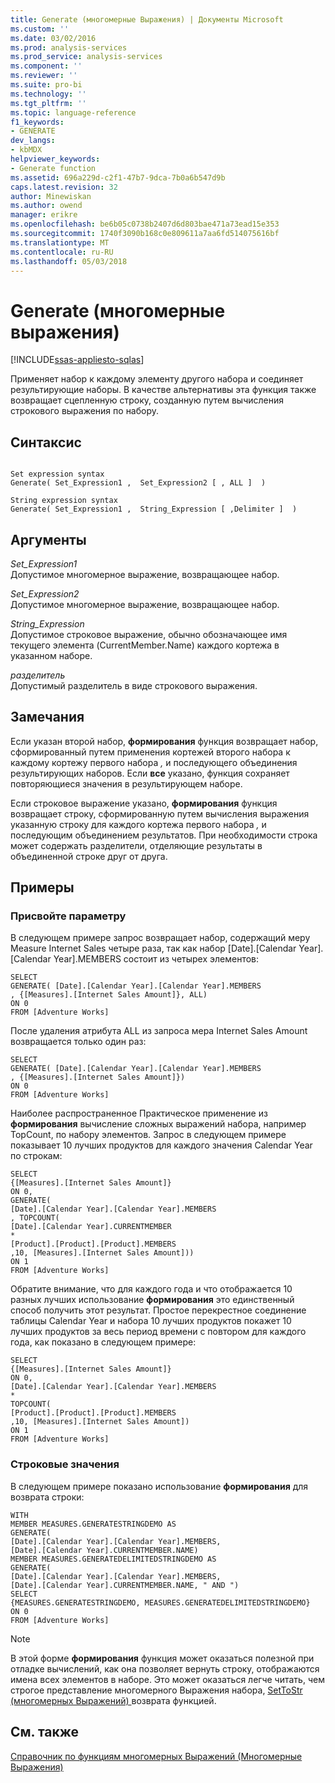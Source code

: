 ```yaml
---
title: Generate (многомерные Выражения) | Документы Microsoft
ms.custom: ''
ms.date: 03/02/2016
ms.prod: analysis-services
ms.prod_service: analysis-services
ms.component: ''
ms.reviewer: ''
ms.suite: pro-bi
ms.technology: ''
ms.tgt_pltfrm: ''
ms.topic: language-reference
f1_keywords:
- GENERATE
dev_langs:
- kbMDX
helpviewer_keywords:
- Generate function
ms.assetid: 696a229d-c2f1-47b7-9dca-7b0a6b547d9b
caps.latest.revision: 32
author: Minewiskan
ms.author: owend
manager: erikre
ms.openlocfilehash: be6b05c0738b2407d6d803bae471a73ead15e353
ms.sourcegitcommit: 1740f3090b168c0e809611a7aa6fd514075616bf
ms.translationtype: MT
ms.contentlocale: ru-RU
ms.lasthandoff: 05/03/2018
---
```

# <a name="generate-mdx"></a>Generate (многомерные выражения)
[!INCLUDE[ssas-appliesto-sqlas](../includes/ssas-appliesto-sqlas.md)]

  Применяет набор к каждому элементу другого набора и соединяет результирующие наборы. В качестве альтернативы эта функция также возвращает сцепленную строку, созданную путем вычисления строкового выражения по набору.  
  
## <a name="syntax"></a>Синтаксис  
  
```  
  
Set expression syntax  
Generate( Set_Expression1 ,  Set_Expression2 [ , ALL ]  )  
  
String expression syntax  
Generate( Set_Expression1 ,  String_Expression [ ,Delimiter ]  )  
```  
  
## <a name="arguments"></a>Аргументы  
 *Set_Expression1*  
 Допустимое многомерное выражение, возвращающее набор.  
  
 *Set_Expression2*  
 Допустимое многомерное выражение, возвращающее набор.  
  
 *String_Expression*  
 Допустимое строковое выражение, обычно обозначающее имя текущего элемента (CurrentMember.Name) каждого кортежа в указанном наборе.  
  
 *разделитель*  
 Допустимый разделитель в виде строкового выражения.  
  
## <a name="remarks"></a>Замечания  
 Если указан второй набор, **формирования** функция возвращает набор, сформированный путем применения кортежей второго набора к каждому кортежу первого набора *,* и последующего объединения результирующих наборов. Если **все** указано, функция сохраняет повторяющиеся значения в результирующем наборе.  
  
 Если строковое выражение указано, **формирования** функция возвращает строку, сформированную путем вычисления выражения указанную строку для каждого кортежа первого набора *,* и последующим объединением результатов. При необходимости строка может содержать разделители, отделяющие результаты в объединенной строке друг от друга.  
  
## <a name="examples"></a>Примеры  
  
### <a name="set"></a>Присвойте параметру  
 В следующем примере запрос возвращает набор, содержащий меру Measure Internet Sales четыре раза, так как набор [Date].[Calendar Year].[Calendar Year].MEMBERS состоит из четырех элементов:  
  
```  
SELECT   
GENERATE( [Date].[Calendar Year].[Calendar Year].MEMBERS  
, {[Measures].[Internet Sales Amount]}, ALL)  
ON 0  
FROM [Adventure Works]  
```  
  
 После удаления атрибута ALL из запроса мера Internet Sales Amount возвращается только один раз:  
  
```  
SELECT   
GENERATE( [Date].[Calendar Year].[Calendar Year].MEMBERS  
, {[Measures].[Internet Sales Amount]})  
ON 0  
FROM [Adventure Works]  
```  
  
 Наиболее распространенное Практическое применение из **формирования** вычисление сложных выражений набора, например TopCount, по набору элементов. Запрос в следующем примере показывает 10 лучших продуктов для каждого значения Calendar Year по строкам:  
  
```  
SELECT   
{[Measures].[Internet Sales Amount]}  
ON 0,  
GENERATE(   
[Date].[Calendar Year].[Calendar Year].MEMBERS  
, TOPCOUNT(  
[Date].[Calendar Year].CURRENTMEMBER  
*  
[Product].[Product].[Product].MEMBERS  
,10, [Measures].[Internet Sales Amount]))  
ON 1  
FROM [Adventure Works]  
```  
  
 Обратите внимание, что для каждого года и что отображается 10 разных лучших использование **формирования** это единственный способ получить этот результат. Простое перекрестное соединение таблицы Calendar Year и набора 10 лучших продуктов покажет 10 лучших продуктов за весь период времени с повтором для каждого года, как показано в следующем примере:  
  
```  
SELECT   
{[Measures].[Internet Sales Amount]}  
ON 0,  
[Date].[Calendar Year].[Calendar Year].MEMBERS  
*   
TOPCOUNT(  
[Product].[Product].[Product].MEMBERS  
,10, [Measures].[Internet Sales Amount])  
ON 1  
FROM [Adventure Works]  
```  
  
### <a name="string"></a>Строковые значения  
 В следующем примере показано использование **формирования** для возврата строки:  
  
```  
WITH   
MEMBER MEASURES.GENERATESTRINGDEMO AS  
GENERATE(   
[Date].[Calendar Year].[Calendar Year].MEMBERS,  
[Date].[Calendar Year].CURRENTMEMBER.NAME)  
MEMBER MEASURES.GENERATEDELIMITEDSTRINGDEMO AS  
GENERATE(   
[Date].[Calendar Year].[Calendar Year].MEMBERS,  
[Date].[Calendar Year].CURRENTMEMBER.NAME, " AND ")  
SELECT   
{MEASURES.GENERATESTRINGDEMO, MEASURES.GENERATEDELIMITEDSTRINGDEMO}  
ON 0  
FROM [Adventure Works]  
```  
  
> [!NOTE]  
>  В этой форме **формирования** функция может оказаться полезной при отладке вычислений, как она позволяет вернуть строку, отображаются имена всех элементов в наборе. Это может оказаться легче читать, чем строгое представление многомерного Выражения набора, [SetToStr &#40;многомерных Выражений&#41; ](../mdx/settostr-mdx.md) возврата функцией.  
  
## <a name="see-also"></a>См. также  
 [Справочник по функциям многомерных Выражений &#40;Многомерные Выражения&#41;](../mdx/mdx-function-reference-mdx.md)  
  
  
